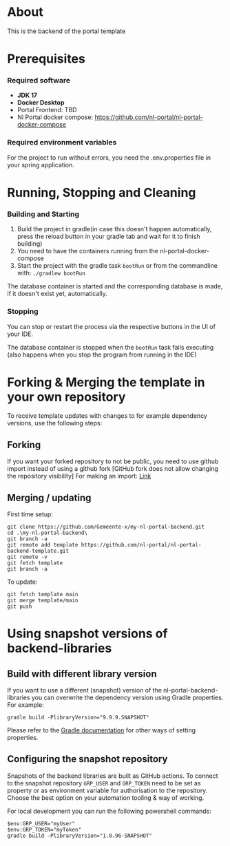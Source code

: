 # About
This is the backend of the portal template

# Prerequisites

### Required software
* **JDK 17**
* **Docker Desktop**
* Portal Frontend: TBD
* Nl Portal docker compose: https://github.com/nl-portal/nl-portal-docker-compose

### Required environment variables
For the project to run without errors, you need the .env.properties file in your spring application.

  
# Running, Stopping and Cleaning

### Building and Starting

1. Build the project in gradle(in case this doesn't happen automatically, press the reload button in your gradle tab and wait for it to finish building)
2. You need to have the containers running from the nl-portal-docker-compose
3. Start the project with the gradle task ```bootRun``` or from the commandline with: ```./gradlew bootRun```

The database container is started and the corresponding database is made, if it doesn't exist yet, automatically.

### Stopping
You can stop or restart the process via the respective buttons in the UI of your IDE.

The database container is stopped when the ```bootRun``` task fails executing (also happens when you stop the program from running in the IDE)

# Forking & Merging the template in your own repository
To receive template updates with changes to for example dependency versions, use the following steps:

## Forking
If you want your forked repository to not be public, you need to use github import instead of using a github fork [GitHub fork does not allow changing the repository visibility]
For making an import: [Link](https://docs.github.com/en/migrations/importing-source-code/using-github-importer/importing-a-repository-with-github-importer)

## Merging / updating
First time setup:
```
git clone https://github.com/Gemeente-x/my-nl-portal-backend.git
cd .\my-nl-portal-backend\
git branch -a
git remote add template https://github.com/nl-portal/nl-portal-backend-template.git
git remote -v
git fetch template
git branch -a
```

To update:
```
git fetch template main
git merge template/main
git push
```

# Using snapshot versions of backend-libraries
## Build with different library version
If you want to use a different (snapshot) version of the nl-portal-backend-libraries you can overwrite the dependency version using Gradle properties.
For example:

`gradle build -PlibraryVersion="9.9.9.SNAPSHOT"`

Please refer to the [Gradle documentation](https://docs.gradle.org/current/userguide/build_environment.html#sec:project_properties) for other ways of setting properties.

## Configuring the snapshot repository
Snapshots of the backend libraries are built as GitHub actions.
To connect to the snapshot repository `GRP_USER` and `GRP_TOKEN` need to be set as property or as environment variable for authorisation to the repository. Choose the best option on your automation tooling & way of working.

For local development you can run the following powershell commands:
```
$env:GRP_USER="myUser" 
$env:GRP_TOKEN="myToken"
gradle build -PlibraryVersion="1.0.96-SNAPSHOT"
```
